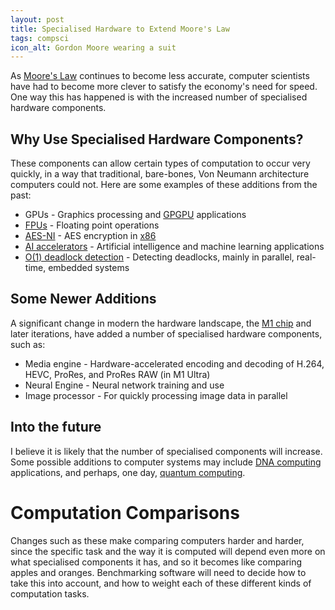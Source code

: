 ```yaml
---
layout: post
title: Specialised Hardware to Extend Moore's Law
tags: compsci
icon_alt: Gordon Moore wearing a suit
---
```

As [Moore's Law](https://en.wikipedia.org/wiki/Moore%27s_law) continues to become less accurate, computer scientists have had to
become more clever to satisfy the economy's need for speed. One way this has happened is with the increased number of specialised
hardware components.

## Why Use Specialised Hardware Components?
These components can allow certain types of computation to occur very quickly, in a way that traditional, bare-bones, Von Neumann
architecture computers could not. Here are some examples of these additions from the past:
- GPUs - Graphics processing and [GPGPU](https://en.wikipedia.org/wiki/General-purpose_computing_on_graphics_processing_units) applications
- [FPUs](https://en.wikipedia.org/wiki/Floating-point_unit) - Floating point operations
- [AES-NI](https://en.wikipedia.org/wiki/AES_instruction_set) - AES encryption in [x86](https://en.wikipedia.org/wiki/X86)
- [AI accelerators](https://en.wikipedia.org/wiki/AI_accelerator) - Artificial intelligence and machine learning applications
- [O(1) deadlock detection](https://doi.org/10.1109/TPDS.2009.38) - Detecting deadlocks, mainly in parallel, real-time, embedded systems

## Some Newer Additions
A significant change in modern the hardware landscape, the [M1 chip](https://en.wikipedia.org/wiki/Apple_M1#Other_features) and later
iterations, have added a number of specialised hardware components, such as:
- Media engine - Hardware-accelerated encoding and decoding of H.264, HEVC, ProRes, and ProRes RAW (in M1 Ultra)
- Neural Engine - Neural network training and use
- Image processor - For quickly processing image data in parallel

## Into the future
I believe it is likely that the number of specialised components will increase. Some possible additions to computer systems may
include [DNA computing](https://en.wikipedia.org/wiki/DNA_computing) applications, and perhaps, one day, [quantum computing](https://en.wikipedia.org/wiki/Quantum_computing).

# Computation Comparisons
Changes such as these make comparing computers harder and harder, since the specific task and the way it is computed will depend
even more on what specialised components it has, and so it becomes like comparing apples and oranges. Benchmarking software will
need to decide how to take this into account, and how to weight each of these different kinds of computation tasks.